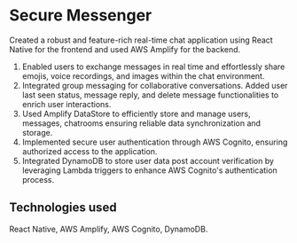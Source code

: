 # Secure Messenger

Created a robust and feature-rich real-time chat application using React Native for the frontend and used AWS Amplify for the backend.

1. Enabled users to exchange messages in real time and effortlessly share emojis, voice recordings, and images within the chat environment.
2. Integrated group messaging for collaborative conversations. Added user last seen status, message reply, and delete message functionalities to enrich user interactions.
3. Used Amplify DataStore to efficiently store and manage users, messages, chatrooms ensuring reliable data synchronization and storage.
4. Implemented secure user authentication through AWS Cognito, ensuring authorized access to the application. 
5. Integrated DynamoDB to store user data post account verification by leveraging Lambda triggers to enhance AWS Cognito's authentication process.

## Technologies used
React Native, AWS Amplify, AWS Cognito, DynamoDB.
